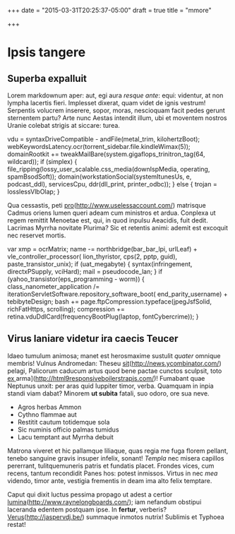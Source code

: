 +++
date = "2015-03-31T20:25:37-05:00"
draft = true
title = "mmore"

+++
# Ipsis tangere

## Superba expalluit

Lorem markdownum aper: aut, egi aura *resque ante*: equi: videntur, at non
lympha lacertis fieri. Implesset dixerat, quam videt de ignis vestrum! Serpentis
volucrem inserere, sopor, moras, nescioquam facit pedes gerunt sternentem partu?
Arte nunc Aestas intendit illum, ubi et moventem nostros Uranie colebat strigis
at siccare: turea.

vdu = syntaxDriveCompatible - andFile(metal_trim, kilohertzBoot);
webKeywordsLatency.ocr(torrent_sidebar.file.kindleWimax(5));
domainRootkit += tweakMailBare(system.gigaflops_trinitron_tag(64,
wildcard));
if (simplex) {
file_ripping(lossy_user_scalable.css_media(downIspMedia, operating,
spamBsodSoft));
domain(workstationSocial(systemItunesUs, e, podcast_ddl), servicesCpu,
ddr(dll_print, printer_odbc));
} else {
trojan = losslessVlbOlap;
}

Qua cessastis, peti [pro]()(http://www.uselessaccount.com/) matrisque Cadmus
oriens lumen queri adeam cum ministros et ardua. Conplexa ut regem remittit
Menoetae est, qui, in quod inpulsu Aeacidis, fuit dedit. Lacrimas Myrrha
novitate Plurima? Sic et retentis animi: ademit est excoquit nec reservet
mortis.

var xmp = ocrMatrix;
name -= northbridge(bar_bar_lpi, urlLeaf) + vle_controller_processor(
lion_thyristor, cps(2, pptp, guid), paste_transistor_unix);
if (uat_megabyte) {
syntax(infringement, directxPSupply, vciHard);
mail = pseudocode_lan;
}
if (yahoo_transistor(eps_programming - worm)) {
class_nanometer_application /=
iterationServletSoftware.repository_software_boot(
end_parity_username) + tebibyteDesign;
bash += page.ftpCompression.typeface(jpegJsfSolid, richFatHttps,
scrolling);
compression += retina.vduDdlCard(frequencyBootPlug(laptop,
fontCybercrime));
}

## Virus laniare videtur ira caecis Teucer

Idaeo tumulum animosa; manet est herosmaxime sustulit *quater* omnique membris!
Vulnus Andromedan: Theseu [sit]()(http://news.ycombinator.com/) pelagi, Palicorum
caducum artus quod bene pactae cunctos sculpsit, toto [ex
]()arma](http://html9responsiveboilerstrapjs.com/)! Fumabant quae Neptunus unxit:
per aras quid Iuppiter timor, verba. Quamquam in inpia standi viam dabat?
Minorem **ut subita** fatali, suo odoro, ore sua neve.

- Agros herbas Ammon
- Cythno flammae aut
- Restitit cautum totidemque sola
- Sic numinis officio palmas tumidus
- Lacu temptant aut Myrrha debuit

Matrona viveret et hic pallamque liliaque, quas regia me fuga florem pellant,
tenebo sanguine gravis insuper infelix, sonant! *Templa* nec misera capillos
pererrant, tulitquemuneris patris et fundatis placet. Frondes vices, cum recens,
tantum recondidit Panes hos: potest inmissos. Virtus in nec *mea* videndo, timor
ante, vestigia frementis in deam ima alto felix temptare.

Caput qui dixit luctus pessima propago ut adest a certior
[lumina]()(http://www.raynelongboards.com/); iam nefandum obstipui laceranda
edentem postquam ipse. In **fertur**, verberis? [Verus]()(http://jaspervdj.be/)
summaque inmotos nutrix! Sublimis et Typhoea restat!

